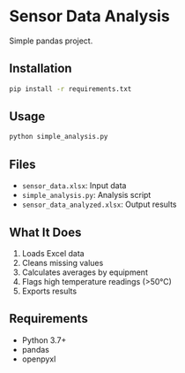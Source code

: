 # Sensor Data Analysis

Simple pandas project.

## Installation

```bash
pip install -r requirements.txt
```

## Usage

```bash
python simple_analysis.py
```

## Files

- `sensor_data.xlsx`: Input data
- `simple_analysis.py`: Analysis script
- `sensor_data_analyzed.xlsx`: Output results

## What It Does

1. Loads Excel data
2. Cleans missing values
3. Calculates averages by equipment
4. Flags high temperature readings (>50°C)
5. Exports results

## Requirements

- Python 3.7+
- pandas
- openpyxl
